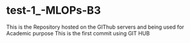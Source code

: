# test-1_-MLOPs-B3
This is the Repository hosted on the GIThub servers and being used for Academic purpose
This is the first commit using GIT HUB
